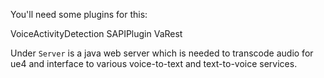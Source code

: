 You'll need some plugins for this:

VoiceActivityDetection
SAPIPlugin
VaRest

Under <code>Server</code> is a java web server which is needed to transcode audio for ue4 and interface to various voice-to-text and text-to-voice services.
